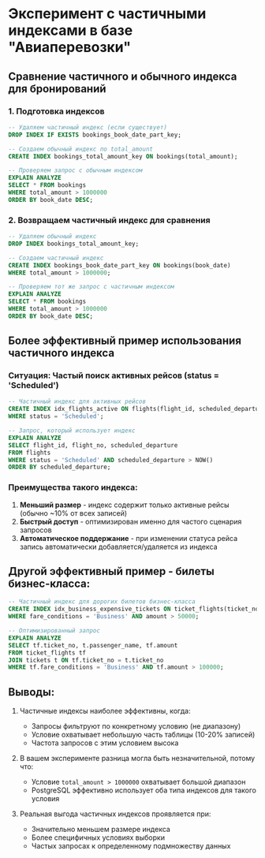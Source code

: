 # Эксперимент с частичными индексами в базе "Авиаперевозки"

## Сравнение частичного и обычного индекса для бронирований

### 1. Подготовка индексов
```sql
-- Удаляем частичный индекс (если существует)
DROP INDEX IF EXISTS bookings_book_date_part_key;

-- Создаем обычный индекс по total_amount
CREATE INDEX bookings_total_amount_key ON bookings(total_amount);

-- Проверяем запрос с обычным индексом
EXPLAIN ANALYZE
SELECT * FROM bookings
WHERE total_amount > 1000000
ORDER BY book_date DESC;
```

### 2. Возвращаем частичный индекс для сравнения
```sql
-- Удаляем обычный индекс
DROP INDEX bookings_total_amount_key;

-- Создаем частичный индекс
CREATE INDEX bookings_book_date_part_key ON bookings(book_date)
WHERE total_amount > 1000000;

-- Проверяем тот же запрос с частичным индексом
EXPLAIN ANALYZE
SELECT * FROM bookings
WHERE total_amount > 1000000
ORDER BY book_date DESC;
```

## Более эффективный пример использования частичного индекса

### Ситуация: Частый поиск активных рейсов (status = 'Scheduled')

```sql
-- Частичный индекс для активных рейсов
CREATE INDEX idx_flights_active ON flights(flight_id, scheduled_departure)
WHERE status = 'Scheduled';

-- Запрос, который использует индекс
EXPLAIN ANALYZE
SELECT flight_id, flight_no, scheduled_departure
FROM flights
WHERE status = 'Scheduled' AND scheduled_departure > NOW()
ORDER BY scheduled_departure;
```

### Преимущества такого индекса:
1. **Меньший размер** - индекс содержит только активные рейсы (обычно ~10% от всех записей)
2. **Быстрый доступ** - оптимизирован именно для частого сценария запросов
3. **Автоматическое поддержание** - при изменении статуса рейса запись автоматически добавляется/удаляется из индекса

## Другой эффективный пример - билеты бизнес-класса:

```sql
-- Частичный индекс для дорогих билетов бизнес-класса
CREATE INDEX idx_business_expensive_tickets ON ticket_flights(ticket_no, amount)
WHERE fare_conditions = 'Business' AND amount > 50000;

-- Оптимизированный запрос
EXPLAIN ANALYZE
SELECT tf.ticket_no, t.passenger_name, tf.amount
FROM ticket_flights tf
JOIN tickets t ON tf.ticket_no = t.ticket_no
WHERE tf.fare_conditions = 'Business' AND tf.amount > 100000;
```

## Выводы:
1. Частичные индексы наиболее эффективны, когда:
   - Запросы фильтруют по конкретному условию (не диапазону)
   - Условие охватывает небольшую часть таблицы (10-20% записей)
   - Частота запросов с этим условием высока

2. В вашем эксперименте разница могла быть незначительной, потому что:
   - Условие `total_amount > 1000000` охватывает большой диапазон
   - PostgreSQL эффективно использует оба типа индексов для такого условия

3. Реальная выгода частичных индексов проявляется при:
   - Значительно меньшем размере индекса
   - Более специфичных условиях выборки
   - Частых запросах к определенному подмножеству данных